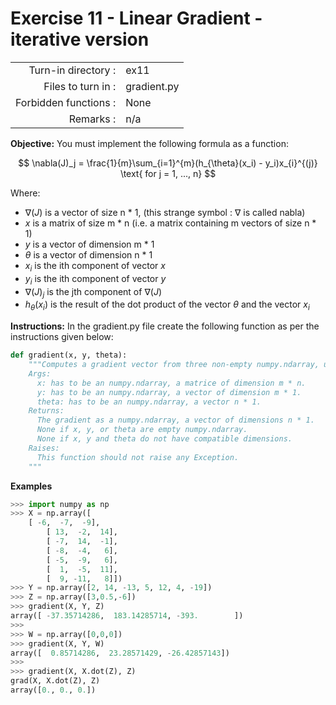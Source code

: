 # Exercise 11 - Linear Gradient - iterative version

|                         |                    |
| -----------------------:| ------------------ |
|   Turn-in directory :   |  ex11              |
|   Files to turn in :    |  gradient.py       |
|   Forbidden functions : |  None              |
|   Remarks :             |  n/a               |

**Objective:**
You must implement the following formula as a function:  

$$
\nabla(J)_j = \frac{1}{m}\sum_{i=1}^{m}(h_{\theta}(x_i) - y_i)x_{i}^{(j)} \text{ for j = 1, ..., n}
$$

Where:  
- $\nabla(J)$ is a vector of size n * 1, (this strange symbol : $\nabla$ is called nabla)
- $x$ is a matrix of size m * n (i.e. a matrix containing m vectors of size n * 1)
- $y$ is a vector of dimension m * 1
- $\theta$ is a vector of dimension n * 1
- $x_i$ is the ith component of vector $x$
- $y_i$ is the ith component of vector $y$
- $\nabla(J)_j$ is the jth component of $\nabla(J)$
- $h_{\theta}(x_i)$ is the result of the dot product of the vector $\theta$ and the vector $x_i$

**Instructions:**
In the gradient.py file create the following function as per the instructions given below:
```python
def gradient(x, y, theta):
    """Computes a gradient vector from three non-empty numpy.ndarray, using a for-loop. The two arrays must have the compatible dimensions.
    Args:
      x: has to be an numpy.ndarray, a matrice of dimension m * n.
      y: has to be an numpy.ndarray, a vector of dimension m * 1.
      theta: has to be an numpy.ndarray, a vector n * 1.
    Returns:
      The gradient as a numpy.ndarray, a vector of dimensions n * 1.
      None if x, y, or theta are empty numpy.ndarray.
      None if x, y and theta do not have compatible dimensions.
    Raises:
      This function should not raise any Exception.
    """
```

**Examples** 
```python
>>> import numpy as np
>>> X = np.array([
	[ -6,  -7,  -9],
        [ 13,  -2,  14],
        [ -7,  14,  -1],
        [ -8,  -4,   6],
        [ -5,  -9,   6],
        [  1,  -5,  11],
        [  9, -11,   8]])
>>> Y = np.array([2, 14, -13, 5, 12, 4, -19])
>>> Z = np.array([3,0.5,-6])
>>> gradient(X, Y, Z)
array([ -37.35714286,  183.14285714, -393.        ])
>>>
>>> W = np.array([0,0,0])
>>> gradient(X, Y, W)
array([  0.85714286,  23.28571429, -26.42857143])
>>>
>>> gradient(X, X.dot(Z), Z)
grad(X, X.dot(Z), Z)
array([0., 0., 0.])
```